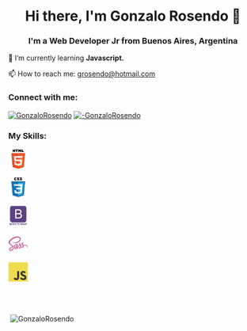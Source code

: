 <h1 align="center">Hi there, I'm Gonzalo Rosendo 👋</h1>
<h3 align="center">I'm a Web Developer Jr from Buenos Aires, Argentina</h3>

🌱 I’m currently learning <strong>Javascript.</strong>

📫 How to reach me: grosendo@hotmail.com

<h3 align="left">Connect with me:</h3>
<p align="left">
<a href="https://www.linkedin.com/in/gonzalo-rosendo/" target="blank"><img align="center" src="https://user-images.githubusercontent.com/89227071/136055085-6a4ee348-e21a-49f6-a5f8-dfafd10ed32b.png" alt="GonzaloRosendo" height="40" width="40" /></a>
<a href="https://www.linkedin.com/in/gonzalo-rosendo/" target="blank"><img align="center" src="https://user-images.githubusercontent.com/89227071/136055478-332be7c8-9d75-4f52-909a-bb52d4fca339.png" alt="-GonzaloRosendo" height="40" width="40" /></a>
 <a href="mailto:grosendo@hotmail.com" target="blank"></a>
</p>

<h3 align="left">My Skills:</h3>
<p align="left">

<a href="https://www.w3.org/html/" target="_blank"> <img src="https://raw.githubusercontent.com/devicons/devicon/master/icons/html5/html5-original-wordmark.svg" alt="html5" width="40" height="40"/> </a>
 
<a href="https://www.w3schools.com/css/" target="_blank"> <img src="https://raw.githubusercontent.com/devicons/devicon/master/icons/css3/css3-original-wordmark.svg" alt="css3" width="40" height="40"/> </a>
 
<a href="https://getbootstrap.com" target="_blank"> <img src="https://raw.githubusercontent.com/devicons/devicon/master/icons/bootstrap/bootstrap-plain-wordmark.svg" alt="bootstrap" width="40" height="40"/> </a>
 
<a href="https://sass-lang.com" target="_blank"> <img src="https://raw.githubusercontent.com/devicons/devicon/master/icons/sass/sass-original.svg" alt="sass" width="40" height="40"/> </a>
 
<a href="https://developer.mozilla.org/en-US/docs/Web/JavaScript" target="_blank"> <img src="https://raw.githubusercontent.com/devicons/devicon/master/icons/javascript/javascript-original.svg" alt="javascript" width="40" height="40"/> </a> 

</p>

<br>
<br>
<p>&nbsp;<img align="center" src="https://github-readme-stats.vercel.app/api?username=gonzalorosendo&show_icons=true&locale=en" alt="GonzaloRosendo" /></p>


